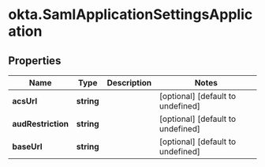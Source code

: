 # okta.SamlApplicationSettingsApplication

## Properties

Name | Type | Description | Notes
------------ | ------------- | ------------- | -------------
**acsUrl** | **string** |  | [optional] [default to undefined]
**audRestriction** | **string** |  | [optional] [default to undefined]
**baseUrl** | **string** |  | [optional] [default to undefined]

